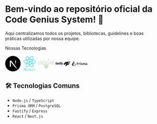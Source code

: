 <h1>Bem-vindo ao repositório oficial da Code Genius System! 👋 </h1>  
Aqui centralizamos todos os projetos, bibliotecas, guidelines e boas práticas utilizadas por nossa equipe.

Nossas Tecnologias</br></br>
<img src="https://github.com/devicons/devicon/blob/master/icons/nextjs/nextjs-original.svg" width="50" height="50"></img>
<img src="https://github.com/devicons/devicon/blob/master/icons/react/react-original-wordmark.svg" width="50" height="50"></img>
<img src="https://github.com/devicons/devicon/blob/master/icons/nodejs/nodejs-line-wordmark.svg" width="50" height="50"></img>
<img src="https://github.com/devicons/devicon/blob/master/icons/fastify/fastify-plain-wordmark.svg" width="50" height="50"></img>
<img src="https://github.com/devicons/devicon/blob/master/icons/prisma/prisma-original-wordmark.svg" width="50" height="50"></img>

## 🛠️ Tecnologias Comuns
- `Node.js` / `TypeScript`
- `Prisma ORM` / `PostgreSQL`
- `Fastify` / `Express`
- `React` / `Next.js`
